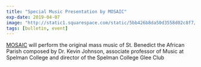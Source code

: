 ```yaml
---
title: "Special Music Presentation by MOSAIC"
exp-date: 2019-04-07
image: "http://static1.squarespace.com/static/5bb426b8da50d3558d02c8f7/t/5bb42cf48165f55177a9dc13/1538534652798/Mosaic+Logo-01.png"
tags: [bulletin, event]
---
```

[MOSAIC](https://www.mosaic-soul.com/) will perform the original mass music of St. Benedict the African Parish composed by Dr. Kevin Johnson, associate professor of Music at Spelman College and director of the Spelman College Glee Club